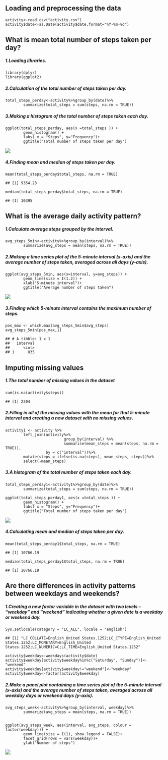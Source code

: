 Loading and preprocessing the data
----------------------------------

    activity<-read.csv("activity.csv")
    activity$date<-as.Date(activity$date,format="%Y-%m-%d")

What is mean total number of steps taken per day?
-------------------------------------------------

##### 1.Loading libraries.

    library(dplyr)
    library(ggplot2)

##### 2.Calculation of the total number of steps taken per day.

    total_steps_perday<-activity%>%group_by(date)%>%
            summarize(total_steps = sum(steps, na.rm = TRUE))

##### 3.Making a histogram of the total number of steps taken each day.

    ggplot(total_steps_perday, aes(x =total_steps )) +                          
            geom_histogram() +
            labs( x = "Steps", y="Frequency")+
            ggtitle("Total number of steps taken per day")

![](Project1_files/figure-markdown_strict/unnamed-chunk-4-1.png)

##### 4.Finding mean and median of steps taken per day.

    mean(total_steps_perday$total_steps, na.rm = TRUE)

    ## [1] 9354.23

    median(total_steps_perday$total_steps, na.rm = TRUE)

    ## [1] 10395

What is the average daily activity pattern?
-------------------------------------------

##### 1.Calculate average steps grouped by the interval.

    avg_steps_5min<-activity%>%group_by(interval)%>%
            summarize(avg_steps = mean(steps, na.rm = TRUE))

##### 2.Making a time series plot of the 5-minute interval (x-axis) and the average number of steps taken, averaged across all days (y-axis).

    ggplot(avg_steps_5min, aes(x=interval, y=avg_steps)) +
            geom_line(size = I(1.2)) + 
            xlab("5-minute interval")+
            ggtitle("Average number of steps taken")

![](Project1_files/figure-markdown_strict/unnamed-chunk-7-1.png)

##### 3.Finding which 5-minute interval contains the maximum number of steps.

    pos_max <- which.max(avg_steps_5min$avg_steps)
    avg_steps_5min[pos_max,1]

    ## # A tibble: 1 x 1
    ##   interval
    ##      <int>
    ## 1      835

Imputing missing values
-----------------------

##### 1.The total number of missing values in the dataset

    sum(is.na(activity$steps))

    ## [1] 2304

##### 2.Filling in all of the missing values with the mean for that 5-minute interval and creating a new dataset with no missing values.

    activity1 <- activity %>%
            left_join(activity%>%
                              group_by(interval) %>%
                              summarise(mean_steps = mean(steps, na.rm = TRUE)), 
                      by = c("interval"))%>%
            mutate(steps = ifelse(is.na(steps), mean_steps, steps))%>%
            select(-mean_steps)

##### 3.A histogram of the total number of steps taken each day.

    total_steps_perday1<-activity1%>%group_by(date)%>%
            summarize(total_steps = sum(steps, na.rm = TRUE))

    ggplot(total_steps_perday1, aes(x =total_steps )) +                          
            geom_histogram() +
            labs( x = "Steps", y="Frequency")+
            ggtitle("Total number of steps taken per day")

![](Project1_files/figure-markdown_strict/unnamed-chunk-11-1.png)

##### 4.Calculating mean and median of steps taken per day.

    mean(total_steps_perday1$total_steps, na.rm = TRUE)

    ## [1] 10766.19

    median(total_steps_perday1$total_steps, na.rm = TRUE)

    ## [1] 10766.19

Are there differences in activity patterns between weekdays and weekends?
-------------------------------------------------------------------------

##### 1.Creating a new factor variable in the dataset with two levels – “weekday” and “weekend” indicating whether a given date is a weekday or weekend day.

    Sys.setlocale(category = "LC_ALL", locale = "english")

    ## [1] "LC_COLLATE=English_United States.1252;LC_CTYPE=English_United States.1252;LC_MONETARY=English_United States.1252;LC_NUMERIC=C;LC_TIME=English_United States.1252"

    activity$weekday<-weekdays(activity$date)
    activity$weekday[activity$weekday%in%c("Saturday", "Sunday")]<-"weekend"
    activity$weekday[activity$weekday!="weekend"]<-"weekday"
    activity$weekday<-factor(activity$weekday)

##### 2.Make a panel plot containing a time series plot of the 5-minute interval (x-axis) and the average number of steps taken, averaged across all weekday days or weekend days (y-axis).

    avg_steps_week<-activity%>%group_by(interval, weekday)%>%
            summarize(avg_steps = mean(steps, na.rm = TRUE))


    ggplot(avg_steps_week, aes(interval, avg_steps, colour = factor(weekday))) + 
            geom_line(size = I(1), show.legend = FALSE)+
            facet_grid(rows = vars(weekday))+
            ylab("Number of steps")

![](Project1_files/figure-markdown_strict/unnamed-chunk-14-1.png)
